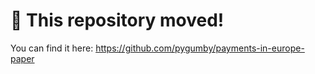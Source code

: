 # 🚨 This repository moved!

You can find it here: https://github.com/pygumby/payments-in-europe-paper

